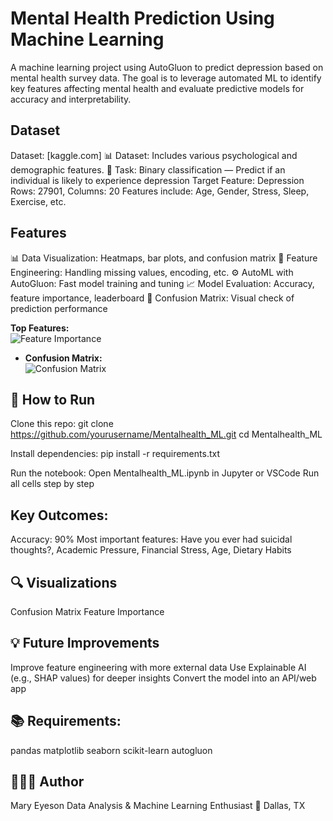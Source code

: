 # Mental Health Prediction Using Machine Learning
A machine learning project using AutoGluon to predict depression based on mental health survey data. The goal is to leverage automated ML to identify key features affecting mental health and evaluate predictive models for accuracy and interpretability.


## Dataset
Dataset: [kaggle.com]
📊 Dataset: Includes various psychological and demographic features.
🧪 Task: Binary classification — Predict if an individual is likely to experience depression
Target Feature: Depression
Rows: 27901, Columns: 20
Features include: Age, Gender, Stress, Sleep, Exercise, etc.


## Features
📊 Data Visualization: Heatmaps, bar plots, and confusion matrix
🧹 Feature Engineering: Handling missing values, encoding, etc.
⚙️ AutoML with AutoGluon: Fast model training and tuning
📈 Model Evaluation: Accuracy, feature importance, leaderboard
🧪 Confusion Matrix: Visual check of prediction performance

**Top Features:**  
  ![Feature Importance](confusionmatrix_depression.png)
- **Confusion Matrix:**  
  ![Confusion Matrix](featureimport_depress.png)


## 📌 How to Run
Clone this repo:
git clone https://github.com/yourusername/Mentalhealth_ML.git
cd Mentalhealth_ML

Install dependencies:
pip install -r requirements.txt

Run the notebook:
Open Mentalhealth_ML.ipynb in Jupyter or VSCode
Run all cells step by step

## Key Outcomes:
Accuracy: 90%
Most important features: Have you ever had suicidal thoughts?, Academic Pressure, Financial Stress, Age, Dietary Habits

## 🔍 Visualizations
Confusion Matrix
Feature Importance

## 💡 Future Improvements
Improve feature engineering with more external data
Use Explainable AI (e.g., SHAP values) for deeper insights
Convert the model into an API/web app

##  📚 Requirements:
pandas
matplotlib
seaborn
scikit-learn
autogluon

##  👩🏾‍💻 Author
Mary Eyeson
Data Analysis & Machine Learning Enthusiast
📍 Dallas, TX
